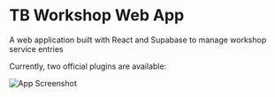 # TB Workshop Web App

A web application built with React and Supabase to manage workshop service entries

Currently, two official plugins are available:

![App Screenshot](https://github.com/ArtoriasDelAbismo/string-client-data/blob/master/public/github.png?raw=true)


